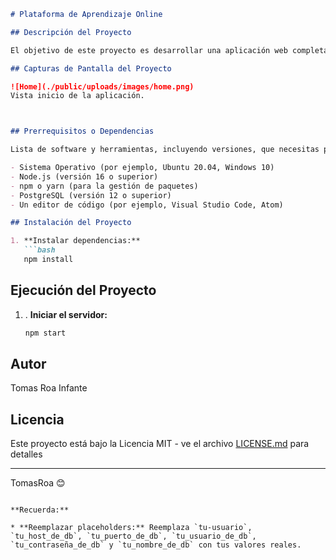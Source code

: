```markdown
# Plataforma de Aprendizaje Online

## Descripción del Proyecto

El objetivo de este proyecto es desarrollar una aplicación web completa y dinámica que funcione como una plataforma educativa que ofrezca cursos, inscripciones y pruebas en línea. Este sistema permitirá a los usuarios (administrador y estudiante) gestionar eficientemente todos los aspectos de la aplicación.

## Capturas de Pantalla del Proyecto

![Home](./public/uploads/images/home.png)
Vista inicio de la aplicación.



## Prerrequisitos o Dependencias

Lista de software y herramientas, incluyendo versiones, que necesitas para instalar y ejecutar este proyecto:

- Sistema Operativo (por ejemplo, Ubuntu 20.04, Windows 10)
- Node.js (versión 16 o superior)
- npm o yarn (para la gestión de paquetes)
- PostgreSQL (versión 12 o superior)
- Un editor de código (por ejemplo, Visual Studio Code, Atom)

## Instalación del Proyecto

1. **Instalar dependencias:**
   ```bash
   npm install
   ```

## Ejecución del Proyecto

1. . **Iniciar el servidor:**
   ```bash
   npm start
   ```


## Autor

Tomas Roa Infante

## Licencia

Este proyecto está bajo la Licencia MIT - ve el archivo [LICENSE.md](LICENSE) para detalles

---

TomasRoa 😊
```

**Recuerda:**

* **Reemplazar placeholders:** Reemplaza `tu-usuario`, `tu_host_de_db`, `tu_puerto_de_db`, `tu_usuario_de_db`, `tu_contraseña_de_db` y `tu_nombre_de_db` con tus valores reales.


